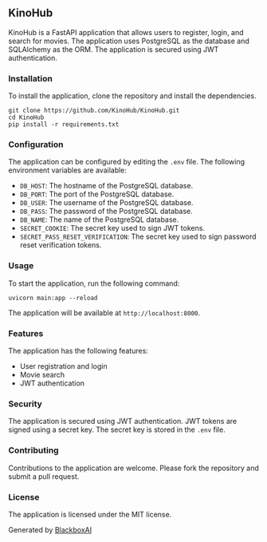  ## KinoHub

KinoHub is a FastAPI application that allows users to register, login, and search for movies. The application uses PostgreSQL as the database and SQLAlchemy as the ORM. The application is secured using JWT authentication.

### Installation

To install the application, clone the repository and install the dependencies.

```
git clone https://github.com/KinoHub/KinoHub.git
cd KinoHub
pip install -r requirements.txt
```

### Configuration

The application can be configured by editing the `.env` file. The following environment variables are available:

* `DB_HOST`: The hostname of the PostgreSQL database.
* `DB_PORT`: The port of the PostgreSQL database.
* `DB_USER`: The username of the PostgreSQL database.
* `DB_PASS`: The password of the PostgreSQL database.
* `DB_NAME`: The name of the PostgreSQL database.
* `SECRET_COOKIE`: The secret key used to sign JWT tokens.
* `SECRET_PASS_RESET_VERIFICATION`: The secret key used to sign password reset verification tokens.

### Usage

To start the application, run the following command:

```
uvicorn main:app --reload
```

The application will be available at `http://localhost:8000`.

### Features

The application has the following features:

* User registration and login
* Movie search
* JWT authentication

### Security

The application is secured using JWT authentication. JWT tokens are signed using a secret key. The secret key is stored in the `.env` file.

### Contributing

Contributions to the application are welcome. Please fork the repository and submit a pull request.

### License

The application is licensed under the MIT license.

Generated by [BlackboxAI](https://www.useblackbox.ai)